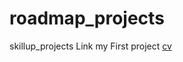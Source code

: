 # roadmap_projects
 skillup_projects
 Link my First project [cv](https://github.com/NarsamRohitsai/roadmap_projects/tree/e02974b7a183002072b86262dd87a5b9e19c3f49/CV)
